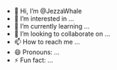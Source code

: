 - 👋 Hi, I’m @JezzaWhale
- 👀 I’m interested in ...
- 🌱 I’m currently learning ...
- 💞️ I’m looking to collaborate on ...
- 📫 How to reach me ...
- 😄 Pronouns: ...
- ⚡ Fun fact: ...

<!---
JezzaWhale/JezzaWhale is a ✨ special ✨ repository because its `README.md` (this file) appears on your GitHub profile.
You can click the Preview link to take a look at your changes.
--->
